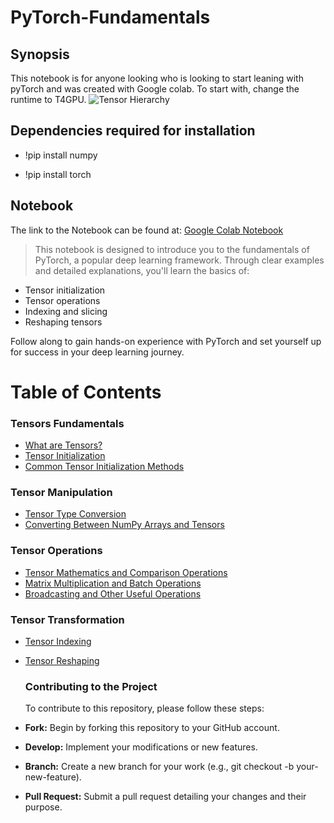 # PyTorch-Fundamentals
## Synopsis
This notebook is for anyone looking who is looking to start leaning with pyTorch and was created with Google colab. To start with, change the runtime to T4GPU. 
![Tensor Hierarchy](https://github.com/aaddobea/PyTorch-Fundamentals/blob/main/tensorflow2.webp "Visualizing Scalar, Vector, Matrix, and Tensor")

## Dependencies required for installation
* !pip install numpy
   
* !pip install torch


## Notebook
The link  to the Notebook can be found at:   [Google Colab Notebook](https://colab.research.google.com/drive/1IJgkQbPqjBspPwu3nr7yOKiikZwUKJQM#scrollTo=URPPgKZAAEqq.)


> This notebook is designed to introduce you to the fundamentals of PyTorch, a popular deep learning framework. Through clear examples and detailed explanations, you'll learn the basics of:

* Tensor initialization
* Tensor operations
* Indexing and slicing
* Reshaping tensors

Follow along to gain hands-on experience with PyTorch and set yourself up for success in your deep learning journey.

# Table of Contents

### Tensors Fundamentals

* [What are Tensors?](#What-are-Tensors?)
* [Tensor Initialization](#Tensor-Initialization)
* [Common Tensor Initialization Methods](#Common-Tensor-Initialization-Methods)

### Tensor Manipulation

* [Tensor Type Conversion](#Tensor-Type-Conversion)
* [Converting Between NumPy Arrays and Tensors](#Converting-Between-NumPy-Arrays-and-Tensors)

### Tensor Operations

* [Tensor Mathematics and Comparison Operations](#Tensor-Mathematics-and-Comparison-Operations)
* [Matrix Multiplication and Batch Operations](#Matrix-Multiplication-and-Batch-Operations)
* [Broadcasting and Other Useful Operations](#Broadcasting-and-Other-Useful-Operations)

### Tensor Transformation

* [Tensor Indexing](#Tensor-Indexing)
* [Tensor Reshaping](#Tensor-Reshaping)

  ### Contributing to the Project
  To contribute to this repository, please follow these steps:

* **Fork:**  Begin by forking this repository to your GitHub account.
* **Develop:**  Implement your modifications or new features.
* **Branch:**  Create a new branch for your work (e.g., git checkout -b your-new-feature).
* **Pull Request:**  Submit a pull request detailing your changes and their purpose.
  





